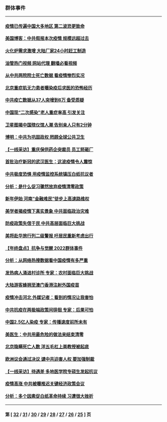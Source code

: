### 群体事件
---
#### [疫情已传遍中国大多地区 第二波恐更致命](../../pages/ncid279/n13914332.md?01271245) 
#### [美国博客：中共假报本次疫情 规模远超过去](../../pages/ncid279/n13912604.md?01271245) 
#### [火化炉需求激增 大陆厂家24小时赶工制造](../../pages/ncid279/n13912205.md?01271245) 
#### [油管热门视频 网站代理 翻墙必看视频](http://138.2.39.72:81/youtube.html?epic-marker?01271245)
#### [从中共两院院士死亡数据 看疫情惨烈实况](../../pages/ncid279/n13910619.md?01271245) 
#### [北京重症肌无力患者曝染疫后求医的恐怖经历](../../pages/ncid279/n13909480.md?01271245) 
#### [中共疫亡数据从37人突增到6万 备受质疑](../../pages/ncid279/n13907051.md?01271245) 
#### [中国现“二次感染”老人重症率高 引发关注](../../pages/ncid279/n13906493.md?01271245) 
#### [卫星图揭中国殡仪馆人潮 告别亲人只有2分钟](../../pages/ncid279/n13904053.md?01271245) 
#### [博明：中共为巩固政权 罔顾全球公共卫生](../../pages/ncid279/n13901752.md?01271245) 
#### [【一线采访】重庆保供药企突裁员 员工怒砸厂](../../pages/ncid279/n13901673.md?01271245) 
#### [首批治疗新冠的武汉医生：这波疫情令人震惊](../../pages/ncid279/n13900313.md?01271245) 
#### [中共极度恐惧 用疫情监控系统镇压白纸抗议者](../../pages/ncid279/n13900225.md?01271245) 
#### [分析：是什么促习骤然放弃疫情清零政策](../../pages/ncid279/n13899652.md?01271245) 
#### [新年伊始 河南“金融难民”徒步上高速路维权](../../pages/ncid279/n13897842.md?01271245) 
#### [美学者揭疫情下真实景象 中共面临政治灾难](../../pages/ncid279/n13896569.md?01271245) 
#### [防疫政策失信于民 中共高层面临巨大挑战](../../pages/ncid279/n13894627.md?01271245) 
#### [美将赴华旅行列二级警报 吁居民重新考虑出行](../../pages/ncid279/n13894518.md?01271245) 
#### [【年终盘点】抗争与觉醒 2022群体事件](../../pages/ncid279/n13888314.md?01271245) 
#### [分析：从网络热搜数据看中国疫情有多严重](../../pages/ncid279/n13893186.md?01271245) 
#### [发热病人涌进村诊所 专家：农村面临巨大挑战](../../pages/ncid279/n13892271.md?01271245) 
#### [大陆游客蜂拥至澳门香港注射外国疫苗](../../pages/ncid279/n13892276.md?01271245) 
#### [疫情冲击河北 外媒记者：看到的情况让我害怕](../../pages/ncid279/n13891260.md?01271245) 
#### [中共抗疫在两极端政策间徘徊 专家：后果可怕](../../pages/ncid279/n13891235.md?01271245) 
#### [中国2.5亿人染疫 专家：传播速度前所未有](../../pages/ncid279/n13890708.md?01271245) 
#### [美医生：中共用最危险的做法来结束清零](../../pages/ncid279/n13889983.md?01271245) 
#### [北京隐瞒死亡人数 洋五毛杠上美教授被起底](../../pages/ncid279/n13886904.md?01271245) 
#### [欧洲议会通过决议 谴中共迫害人权 要加强制裁](../../pages/ncid279/n13885670.md?01271245) 
#### [【一线采访】待遇差 多地医学院专硕生发起抗议](../../pages/ncid279/n13883914.md?01271245) 
#### [疫情高涨 中共被曝推迟关键经济政策会议](../../pages/ncid279/n13884170.md?01271245) 
#### [分析：多个因素促白纸革命持续 习遭很大挫折](../../pages/ncid279/n13872455.md?01271245) 

---
#### 第 [ [32](./32.md?01271245) / [31](./31.md?01271245) / [30](./30.md?01271245) / [29](./29.md?01271245) / [28](./28.md?01271245) / [27](./27.md?01271245) / [26](./26.md?01271245) / [25](./25.md?01271245) ] 页
